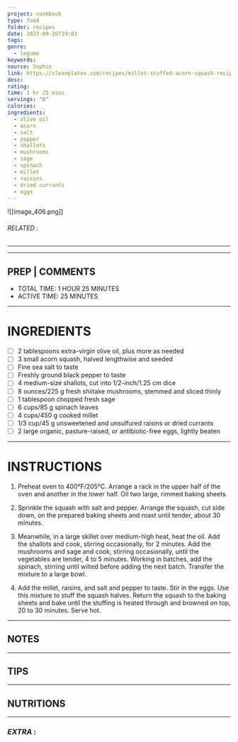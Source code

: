```yaml
---
project: cookbook
type: food
folder: recipes
date: 2023-09-26T19:03
tags: 
genre:
  - legume
keywords: 
source: Sophie
link: https://cleanplates.com/recipes/millet-stuffed-acorn-squash-recipe/?utm_medium=email
desc: 
rating: 
time: 1 hr 25 mins
servings: "6"
calories: 
ingredients:
  - olive oil
  - acorn
  - salt
  - pepper
  - shallots
  - mushrooms
  - sage
  - spinach
  - millet
  - raisins
  - dried currants
  - eggs
---
```


![[image_406.png]]
###### *RELATED* : 
---


---
## PREP | COMMENTS

- TOTAL TIME: 1 HOUR 25 MINUTES
- ACTIVE TIME: 25 MINUTES

---
# INGREDIENTS

- [ ] 2 tablespoons extra-virgin olive oil, plus more as needed
- [ ] 3 small acorn squash, halved lengthwise and seeded
- [ ] Fine sea salt to taste
- [ ] Freshly ground black pepper to taste
- [ ] 4 medium-size shallots, cut into 1/2-inch/1.25 cm dice
- [ ] 8 ounces/225 g fresh shiitake mushrooms, stemmed and sliced thinly
- [ ] 1 tablespoon chopped fresh sage
- [ ] 6 cups/85 g spinach leaves
- [ ] 4 cups/450 g cooked millet
- [ ] 1/3 cup/45 g unsweetened and unsulfured raisins or dried currants
- [ ] 2 large organic, pasture-raised, or antibiotic-free eggs, lightly beaten

---
# INSTRUCTIONS

1. Preheat oven to 400°F/205°C. Arrange a rack in the upper half of the oven and another in the lower half. Oil two large, rimmed baking sheets.
    
2. Sprinkle the squash with salt and pepper. Arrange the squash, cut side down, on the prepared baking sheets and roast until tender, about 30 minutes.
    
3. Meanwhile, in a large skillet over medium-high heat, heat the oil. Add the shallots and cook, stirring occasionally, for 2 minutes. Add the mushrooms and sage and cook, stirring occasionally, until the vegetables are tender, 4 to 5 minutes. Working in batches, add the spinach, stirring until wilted before adding the next batch. Transfer the mixture to a large bowl.
    
4. Add the millet, raisins, and salt and pepper to taste. Stir in the eggs. Use this mixture to stuff the squash halves. Return the squash to the baking sheets and bake until the stuffing is heated through and browned on top, 20 to 30 minutes. Serve hot.

---
## NOTES



---
## TIPS



---
## NUTRITIONS



---
### *EXTRA* :



